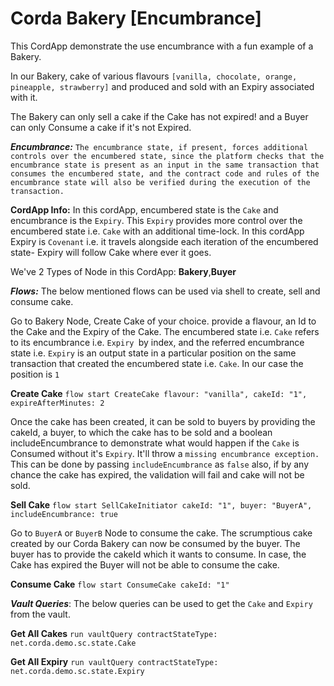 # Corda Bakery [Encumbrance]
This CordApp demonstrate the use encumbrance with a fun example of a Bakery.

In our Bakery, cake of various flavours `[vanilla, chocolate, orange, pineapple, strawberry]` and produced and sold with an Expiry associated with it. 

The Bakery can only sell a cake if the Cake has not expired! and a Buyer can only Consume a cake if it's not Expired. 

_**Encumbrance:**_
`The encumbrance state, if present, forces additional controls over the encumbered state, since the platform checks
that the encumbrance state is present as an input in the same transaction that consumes the encumbered state, and
the contract code and rules of the encumbrance state will also be verified during the execution of the transaction.`

**CordApp Info:** In this cordApp, encumbered state is the `Cake` and encumbrance is the `Expiry`. 
This `Expiry` provides more control over the encumbered state i.e. `Cake` with an additional time-lock. 
In this cordApp Expiry is `Covenant` i.e. it travels alongside each iteration of the encumbered state- Expiry will follow Cake where ever it goes. 

We've 2 Types of Node in this CordApp:
**Bakery**,**Buyer** 

***Flows:*** The below mentioned flows can be used via shell to create, sell and consume cake.

Go to Bakery Node, Create Cake of your choice. provide a flavour, an Id to the Cake and the Expiry of the Cake.
The encumbered state i.e. `Cake` refers to its encumbrance i.e. `Expiry `by index, and the referred encumbrance state i.e. `Expiry` is an output state in a particular position on the same transaction that created the encumbered state i.e. `Cake`.
In our case the position is `1` 


**Create Cake**
`flow start CreateCake flavour: "vanilla", cakeId: "1", expireAfterMinutes: 2`


Once the cake has been created, it can be sold to buyers by providing the cakeId, a buyer, to which the cake has to be sold
and a boolean includeEncumbrance to demonstrate what would happen if the `Cake` is Consumed without it's `Expiry`. It'll throw a `missing encumbrance exception.`
This can be done by passing `includeEncumbrance` as `false`
also, if by any chance the cake has expired, the validation will fail and cake will not be sold.
 
**Sell Cake**
`flow start SellCakeInitiator cakeId: "1", buyer: "BuyerA", includeEncumbrance: true`

Go to `BuyerA` or `BuyerB` Node to consume the cake.
The scrumptious cake created by our Corda Bakery can now be consumed by the buyer.
The buyer has to provide the cakeId which it wants to consume. In case, the Cake has expired the Buyer will not be able to consume the cake. 

**Consume Cake**
`flow start ConsumeCake cakeId: "1"`

***Vault Queries***: The below queries can be used to get the `Cake` and `Expiry` from the vault.

**Get All Cakes**
`run vaultQuery contractStateType: net.corda.demo.sc.state.Cake`

**Get All Expiry**
`run vaultQuery contractStateType: net.corda.demo.sc.state.Expiry`

